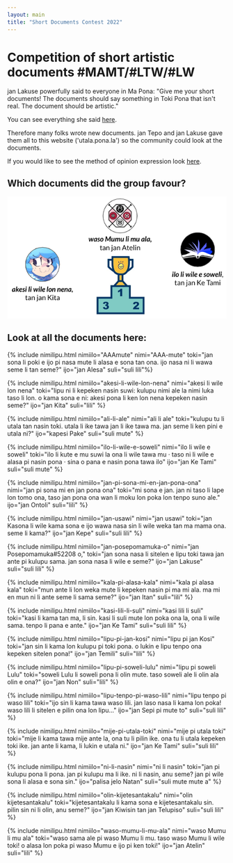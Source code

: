```yaml
---
layout: main
title: "Short Documents Contest 2022"
---
```


# Competition of short artistic documents #MAMT/#LTW/#LW


jan Lakuse powerfully said to everyone in Ma Pona: "Give me your short documents! The documents should say something in Toki Pona that isn't real. The document should be artistic."

You can see everything she said [here](lawa_en.md).

Therefore many folks wrote new documents. jan Tepo and jan Lakuse gave them all to this website ('utala.pona.la') so the community could look at the documents. 

If you would like to see the method of opinion expression look [here](pana-pilin_en.md).

## Which documents did the group favour?

<img alt="akesi li wile lon nena, by jan Kita, came in third. ilo li wile e soweli, by jan Ke Tami, was second. waso Mumu li mu ala, by jan Atelin, came in first." src="jan-wawa.png">

## Look at all the documents here:

{% include nimilipu.html nimiilo="AAAmute" nimi="AAA-mute" toki="jan sona li poki e ijo pi nasa mute li alasa e sona tan ona. ijo nasa ni li wawa seme li tan seme?" ijo="jan Alesa" suli="suli lili"%}

{% include nimilipu.html nimiilo="akesi-li-wile-lon-nena" nimi="akesi li wile lon nena" toki="lipu ni li kepeken nasin suwi: kulupu nimi ale la nimi luka taso li lon. o kama sona e ni: akesi pona li ken lon nena kepeken nasin seme?" ijo="jan Kita" suli="lili" %}

{% include nimilipu.html nimiilo="ali-li-ale" nimi="ali li ale" toki="kulupu tu li utala tan nasin toki. utala li ike tawa jan li ike tawa ma. jan seme li ken pini e utala ni?" ijo="kapesi Pake" suli="suli mute" %}

{% include nimilipu.html nimiilo="ilo-li-wile-e-soweli" nimi="ilo li wile e soweli" toki="ilo li kute e mu suwi la ona li wile tawa mu · taso ni li wile e alasa pi nasin pona · sina o pana e nasin pona tawa ilo" ijo="jan Ke Tami" suli="suli mute" %}

{% include nimilipu.html nimiilo="jan-pi-sona-mi-en-jan-pona-ona" nimi="jan pi sona mi en jan pona ona" toki="mi sona e jan. jan ni taso li lape lon tomo ona, taso jan pona ona wan li moku lon poka lon tenpo suno ale." ijo="jan Ontoli" suli="lili" %}

{% include nimilipu.html nimiilo="jan-usawi" nimi="jan usawi" toki="jan Kasona li wile kama sona e ijo wawa nasa sin li wile weka tan ma mama ona. seme li kama?" ijo="jan Kepe" suli="suli lili" %}

{% include nimilipu.html nimiilo="jan-posepomamuka-o" nimi="jan Posepomamuka#52208 o," toki="jan sona nasa li sitelen e lipu toki tawa jan ante pi kulupu sama. jan sona nasa li wile e seme?" ijo="jan Lakuse" suli="suli lili" %}

{% include nimilipu.html nimiilo="kala-pi-alasa-kala" nimi="kala pi alasa kala" toki="mun ante li lon weka mute li kepeken nasin pi ma mi ala. ma mi en mun ni li ante seme li sama seme?" ijo="jan Itan" suli="lili" %}

{% include nimilipu.html nimiilo="kasi-lili-li-suli" nimi="kasi lili li suli" toki="kasi li kama tan ma, li sin. kasi li suli mute lon poka ona la, ona li wile sama. tenpo li pana e ante." ijo="jan Ke Tami" suli="suli lili" %}

{% include nimilipu.html nimiilo="lipu-pi-jan-kosi" nimi="lipu pi jan Kosi" toki="jan sin li kama lon kulupu pi toki pona. o lukin e lipu tenpo ona kepeken sitelen pona!" ijo="jan Temili" suli="lili" %}

{% include nimilipu.html nimiilo="lipu-pi-soweli-lulu" nimi="lipu pi soweli Lulu" toki="soweli Lulu li soweli pona li olin mute. taso soweli ale li olin ala olin e ona?" ijo="jan Non" suli="lili" %}

{% include nimilipu.html nimiilo="lipu-tenpo-pi-waso-lili" nimi="lipu tenpo pi waso lili" toki="ijo sin li kama tawa waso lili. jan laso nasa li kama lon poka! waso lili li sitelen e pilin ona lon lipu..." ijo="jan Sepi pi mute to" suli="suli lili" %}

{% include nimilipu.html nimiilo="mije-pi-utala-toki" nimi="mije pi utala toki" toki="mije li kama tawa mije ante la, ona tu li pilin ike. ona tu li utala kepeken toki ike. jan ante li kama, li lukin e utala ni." ijo="jan Ke Tami" suli="suli lili" %}

{% include nimilipu.html nimiilo="ni-li-nasin" nimi="ni li nasin" toki="jan pi kulupu pona li pona. jan pi kulupu ma li ike. ni li nasin, anu seme? jan pi wile sona li alasa e sona sin." ijo="palisa jelo Natan" suli="suli mute mute a" %}

{% include nimilipu.html nimiilo="olin-kijetesantakalu" nimi="olin kijetesantakalu" toki="kijetesantakalu li kama sona e kijetesantakalu sin. pilin sin ni li olin, anu seme?" ijo="jan Kiwisin tan jan Telupiso" suli="suli lili" %}

{% include nimilipu.html nimiilo="waso-mumu-li-mu-ala" nimi="waso Mumu li mu ala" toki="waso sama ale pi waso Mumu li mu. taso waso Mumu li wile toki! o alasa lon poka pi waso Mumu e ijo pi ken toki!" ijo="jan Atelin" suli="lili" %}